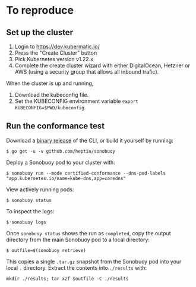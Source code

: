 # To reproduce

## Set up the cluster

1. Login to https://dev.kubermatic.io/
2. Press the "Create Cluster" button
3. Pick Kubernetes version v1.22.x
4. Complete the create cluster wizard with either DigitalOcean, Hetzner or AWS (using a security group that allows all inbound trafic).

When the cluster is up and running,

1. Download the kubeconfig file.
2. Set the KUBECONFIG environment variable `export KUBECONFIG=$PWD/kubeconfig`.

## Run the conformance test

Download a [binary release](https://github.com/heptio/sonobuoy/releases) of the CLI, or build it yourself by running:

```
$ go get -u -v github.com/heptio/sonobuoy
```

Deploy a Sonobuoy pod to your cluster with:

```
$ sonobuoy run --mode certified-conformance --dns-pod-labels "app.kubernetes.io/name=kube-dns,app=coredns"
```

View actively running pods:

```
$ sonobuoy status
```

To inspect the logs:

```
$ sonobuoy logs
```

Once `sonobuoy status` shows the run as `completed`, copy the output directory from the main Sonobuoy pod to a local directory:

```
$ outfile=$(sonobuoy retrieve)
```

This copies a single `.tar.gz` snapshot from the Sonobuoy pod into your local
`.` directory. Extract the contents into `./results` with:

```
mkdir ./results; tar xzf $outfile -C ./results
```
